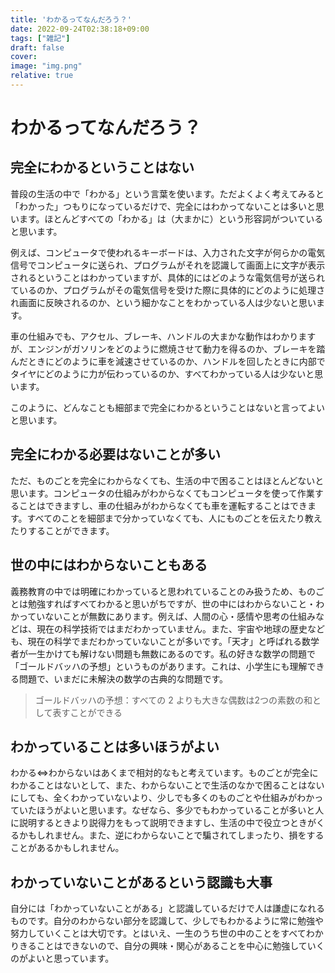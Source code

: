 ```yaml
---
title: 'わかるってなんだろう？'
date: 2022-09-24T02:38:18+09:00
tags: ["雑記"]
draft: false
cover:
image: "img.png"
relative: true
---
```

# わかるってなんだろう？

## 完全にわかるということはない
普段の生活の中で「わかる」という言葉を使います。ただよくよく考えてみると「わかった」つもりになっているだけで、完全にはわかってないことは多いと思います。ほとんどすべての「わかる」は（大まかに）という形容詞がついていると思います。

例えば、コンピュータで使われるキーボードは、入力された文字が何らかの電気信号でコンピュータに送られ、プログラムがそれを認識して画面上に文字が表示されるということはわかっていますが、具体的にはどのような電気信号が送られているのか、プログラムがその電気信号を受けた際に具体的にどのように処理され画面に反映されるのか、という細かなことをわかっている人は少ないと思います。

車の仕組みでも、アクセル、ブレーキ、ハンドルの大まかな動作はわかりますが、エンジンがガソリンをどのように燃焼させて動力を得るのか、ブレーキを踏んだときにどのように車を減速させているのか、ハンドルを回したときに内部でタイヤにどのように力が伝わっているのか、すべてわかっている人は少ないと思います。

このように、どんなことも細部まで完全にわかるということはないと言ってよいと思います。

## 完全にわかる必要はないことが多い
ただ、ものごとを完全にわからなくても、生活の中で困ることはほとんどないと思います。コンピュータの仕組みがわからなくてもコンピュータを使って作業することはできますし、車の仕組みがわからなくても車を運転することはできます。すべてのことを細部まで分かっていなくても、人にものごとを伝えたり教えたりすることができます。

## 世の中にはわからないこともある
義務教育の中では明確にわかっていると思われていることのみ扱うため、ものごとは勉強すればすべてわかると思いがちですが、世の中にはわからないこと・わかっていないことが無数にあります。例えば、人間の心・感情や思考の仕組みなどは、現在の科学技術ではまだわかっていません。また、宇宙や地球の歴史なども、現在の科学でまだわかっていないことが多いです。「天才」と呼ばれる数学者が一生かけても解けない問題も無数にあるのです。私の好きな数学の問題で「ゴールドバッハの予想」というものがあります。これは、小学生にも理解できる問題で、いまだに未解決の数学の古典的な問題です。

>ゴールドバッハの予想：すべての 2 よりも大きな偶数は2つの素数の和として表すことができる

## わかっていることは多いほうがよい
わかる⇔わからないはあくまで相対的なもと考えています。ものごとが完全にわかることはないとして、また、わからないことで生活のなかで困ることはないにしても、全くわかっていないより、少しでも多くのものごとや仕組みがわかっていたほうがよいと思います。なぜなら、多少でもわかっていることが多いと人に説明するときより説得力をもって説明できますし、生活の中で役立つときがくるかもしれません。また、逆にわからないことで騙されてしまったり、損をすることがあるかもしれません。

## わかっていないことがあるという認識も大事
自分には「わかっていないことがある」と認識しているだけで人は謙虚になれるものです。自分のわからない部分を認識して、少しでもわかるように常に勉強や努力していくことは大切です。とはいえ、一生のうち世の中のことをすべてわかりきることはできないので、自分の興味・関心があることを中心に勉強していくのがよいと思っています。